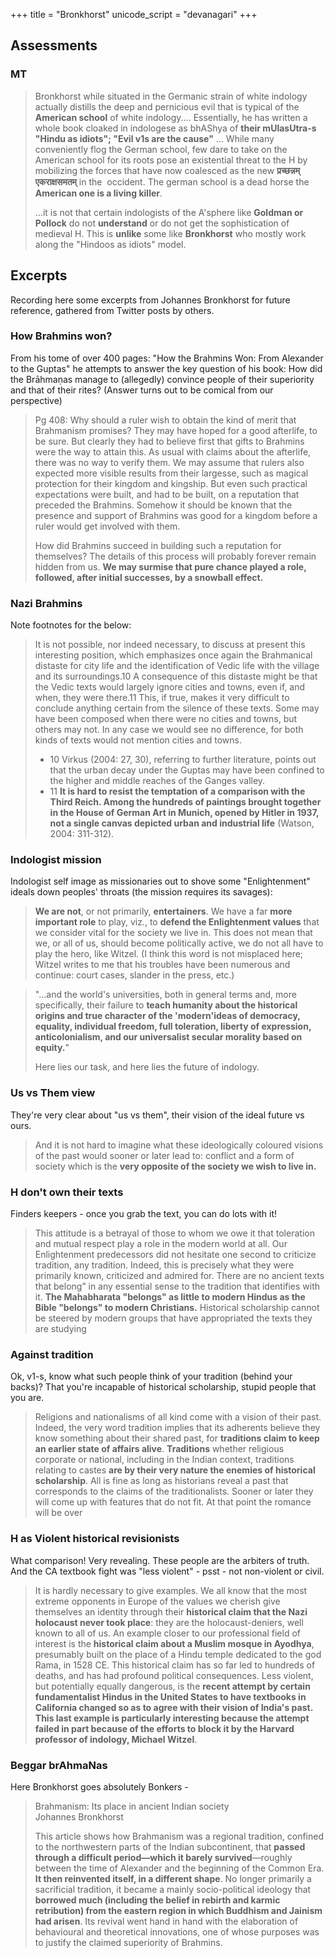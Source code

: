 +++
title = "Bronkhorst"
unicode_script = "devanagari"
+++

## Assessments
### MT
> Bronkhorst while situated in the Germanic strain of white indology actually distills the deep and pernicious evil that is typical of the **American school** of white indology.... Essentially, he has written a whole book cloaked in indologese as bhAShya of **their mUlasUtra-s "Hindu as idiots"; "Evil v1s are the cause"**
...
> While many conveniently flog the German school, few dare to take on the American school for its roots pose an existential threat to the H by mobilizing the forces that have now coalesced as the new **प्रच्छन्नम् एकराक्षसमतम्** in the  occident. The german school is a dead horse the **American one is a living killer**.
>
> ...it is not that certain indologists of the A'sphere like **Goldman or Pollock** do not **understand** or do not get the sophistication of medieval H. This is **unlike** some like **Bronkhorst** who mostly work along the "Hindoos as idiots" model.


## Excerpts
Recording here some excerpts from Johannes Bronkhorst for future reference, gathered from Twitter posts by others.

### How Brahmins won?  
From his tome of over 400 pages: "How the Brahmins Won: From Alexander to the Guptas" he attempts to answer the key question of his book: How did the Brāhmaṇas manage to (allegedly) convince people of their superiority and that of their rites? (Answer turns out to be comical from our perspective)



> Pg 408: Why should a ruler wish to obtain the kind of merit that Brahmanism promises? They may have hoped for a good afterlife, to be sure. But clearly they had to believe first that gifts to Brahmins were the way to attain this. As usual with claims about the afterlife, there was no way to verify them. We may assume that rulers also expected more visible results from their largesse, such as magical protection for their kingdom and kingship. But even such practical expectations were built, and had to be built, on a reputation that preceded the Brahmins. Somehow it should be known that the presence and support of Brahmins was good for a kingdom before a ruler would get involved with them. 
> 
> How did Brahmins succeed in building such a reputation for themselves? The details of this process will probably forever remain hidden from us. **We may surmise that pure chance played a role, followed, after initial successes, by a snowball effect.**

### Nazi Brahmins
Note footnotes for the below:

> It is not possible, nor indeed necessary, to discuss at present this interesting position, which emphasizes once again the Brahmanical distaste for city life and the identification of Vedic life with the village and its surroundings.10 A consequence of this distaste might be that the Vedic texts would largely ignore cities and towns, even if, and when, they were there.11 This, if true, makes it very difficult to conclude anything certain from the silence of these texts. Some may have been composed when there were no cities and towns, but others may not. In any case we would see no difference, for both kinds of texts would not mention cities and towns.
> 
> - 10 Virkus (2004: 27, 30), referring to further literature, points out that the urban decay under the Guptas may have been confined to the higher and middle reaches of the Ganges valley.  
> - 11 **It is hard to resist the temptation of a comparison with the Third Reich. Among the hundreds of paintings brought together in the House of German Art in Munich, opened by Hitler in 1937, not a single canvas depicted urban and industrial life** (Watson, 2004: 311-312).

### Indologist mission
Indologist self image as missionaries out to shove some "Enlightenment" ideals down peoples' throats (the mission requires its savages):

> **We are not**, or not primarily, **entertainers**. We have a far **more important role** to play, viz., to **defend the Enlightenment values** that we consider vital for the society we live in. This does not mean that we, or all of us, should become politically active, we do not all have to play the hero, like Witzel. (I think this word is not misplaced here; Witzel writes to me that his troubles have been numerous and continue: court cases, slander in the press, etc.)


> "...and the world's universities, both in general terms and, more specifically, their failure to **teach humanity about the historical origins and true character of the 'modern'ideas of democracy, equality, individual freedom, full toleration, liberty of expression, anticolonialism, and our universalist secular morality based on equity.**" 
> 
> Here lies our task, and here lies the future of indology.


### Us vs Them view
They're very clear about "us vs them", their vision of the ideal future vs ours.

> And it is not hard to imagine what these ideologically coloured visions of the past would sooner or later lead to: conflict and a form of society which is the **very opposite of the society we wish to live in.**


### H don't own their texts
Finders keepers - once you grab the text, you can do lots with it!

> This attitude is a betrayal of those to whom we owe it that toleration and mutual respect play a role in the modern world at all. Our Enlightenment predecessors did not hesitate one second to criticize tradition, any tradition. Indeed, this is precisely what they were primarily known, criticized and admired for. There are no ancient texts that belong” in any essential sense to the tradition that identifies with it. **The Mahabharata "belongs" as little to modern Hindus as the Bible "belongs" to modern Christians.** Historical scholarship cannot be steered by modern groups that have appropriated the texts they are studying

### Against tradition
Ok, v1-s, know what such people think of your tradition (behind your backs)? That you're incapable of historical scholarship, stupid people that you are.

> Religions and nationalisms of all kind come with a vision of their past. Indeed, the very word tradition implies that its adherents believe they know something about their shared past, for **traditions claim to keep an earlier state of affairs alive**. **Traditions** whether religious corporate or national, including in the Indian context, traditions relating to castes **are by their very nature the enemies of historical scholarship**. All is fine as long as historians reveal a past that corresponds to the claims of the traditionalists. Sooner or later they will come up with features that do not fit. At that point the romance will be over

### H as Violent historical revisionists
What comparison! Very revealing. These people are the arbiters of truth. And the CA textbook fight was "less violent" - psst - not non-violent or civil.

> It is hardly necessary to give examples. We all know that the most extreme opponents in Europe of the values we cherish give themselves an identity through their **historical claim that the Nazi holocaust never took place**: they are the holocaust-deniers, well known to all of us. An example closer to our professional field of interest is the **historical claim about a Muslim mosque in Ayodhya**, presumably built on the place of a Hindu temple dedicated to the god Rama, in 1528 CE. This historical claim has so far led to hundreds of deaths, and has had profound political consequences. Less violent, but potentially equally dangerous, is the **recent attempt by certain fundamentalist Hindus in the United States to have textbooks in California changed so as to agree with their vision of India's past. This last example is particularly interesting because the attempt failed in part because of the efforts to block it by the Harvard professor of indology, Michael Witzel**.


### Beggar brAhmaNas
Here Bronkhorst goes absolutely Bonkers -

> Brahmanism: Its place in ancient Indian society  
Johannes Bronkhorst
>
> This article shows how Brahmanism was a regional tradition, confined to the northwestern parts of the Indian subcontinent, that **passed through a difficult period—which it barely survived**—roughly between the time of Alexander and the beginning of the Common Era. **It then reinvented itself, in a different shape**. No longer primarily a sacrificial tradition, it became a mainly socio-political ideology that **borrowed much (including the belief in rebirth and karmic retribution) from the eastern region in which Buddhism and Jainism had arisen**. Its revival went hand in hand with the elaboration of behavioural and theoretical innovations, one of whose purposes was to justify the claimed superiority of Brahmins.

